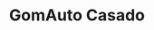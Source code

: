 ---
title: "GomAuto Casado"
url: /santo-domingo-oeste/gomauto-casado/
shop: reparación de automóviles
---